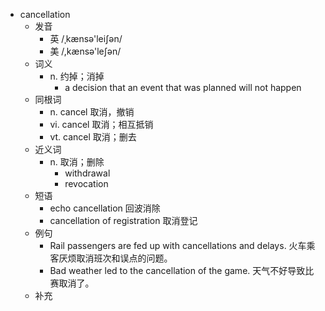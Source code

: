 - cancellation
  - 发音
    - 英 /ˌkænsə'leiʃən/
    - 美 /,kænsə'leʃən/
  - 词义
    - n. 约掉；消掉
      - a decision that an event that was planned will not happen
  - 同根词
    - n. cancel 取消，撤销
    - vi. cancel 取消；相互抵销
    - vt. cancel 取消；删去
  - 近义词
    - n. 取消；删除
      - withdrawal
      - revocation
  - 短语
    - echo cancellation 回波消除
    - cancellation of registration 取消登记
  - 例句
    - Rail passengers are fed up with cancellations and delays. 火车乘客厌烦取消班次和误点的问题。
    - Bad weather led to the cancellation of the game. 天气不好导致比赛取消了。
  - 补充